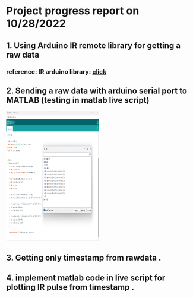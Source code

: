 # Project progress report on 10/28/2022

## 1. Using Arduino IR remote library for getting a raw data 

### reference: IR arduino library: [click](https://github.com/Arduino-IRremote/Arduino-IRremote)



## 2. Sending a raw data with arduino serial port to MATLAB  (testing in matlab live script)

<img src="/images/week1/arduino_irremote.png" alt="A117DF32-30E0-415A-84CF-3349E05971E1" width="250" height="350"/>

## 3. Getting only timestamp from rawdata . 

## 4. implement matlab code in live script for plotting IR pulse from timestamp .
